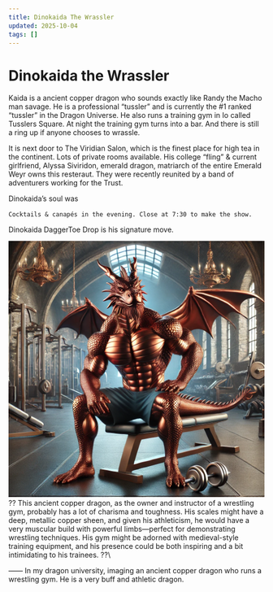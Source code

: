 ```yaml
---
title: Dinokaida The Wrassler
updated: 2025-10-04
tags: []
---
```


# Dinokaida the Wrassler

Kaida is a  ancient copper dragon who sounds exactly like Randy the Macho man savage. He is a professional “tussler” and is currently the #1 ranked “tussler” in the Dragon Universe. He also runs a training gym in Io called  Tusslers Square. At night the training gym turns into a bar. And there is still a ring up if anyone chooses to wrassle.

It is next door to The Viridian Salon, which is the finest place for high tea in the continent. Lots of private rooms available. His college “fling” & current girlfriend, Alyssa Siviridon, emerald dragon, matriarch of the entire Emerald Weyr owns this resteraut. They were recently reunited by a band of adventurers working for the Trust.

Dinokaida’s soul was

    Cocktails & canapés in the evening. Close at 7:30 to make the show.

Dinokaida DaggerToe Drop is his signature move.

![0EEDB34C-B26B-49E2-8132-D5F86F5D75E9](assets/images/0EEDB34C-B26B-49E2-8132-D5F86F5D75E9.webp)
??
This ancient copper dragon, as the owner and instructor of a wrestling gym, probably has a lot of charisma and toughness. His scales might have a deep, metallic copper sheen, and given his athleticism, he would have a very muscular build with powerful limbs—perfect for demonstrating wrestling techniques. His gym might be adorned with medieval-style training equipment, and his presence could be both inspiring and a bit intimidating to his trainees.
??\

——
In my dragon university, imaging an ancient copper dragon who runs a wrestling gym. He is a very buff and athletic dragon.
